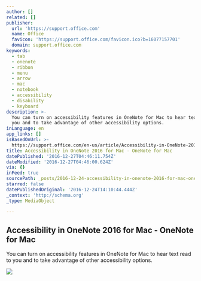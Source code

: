 ```yaml
---
author: []
related: []
publisher:
  url: 'https://support.office.com'
  name: Office
  favicon: 'https://support.office.com/favicon.ico?b=16077157701'
  domain: support.office.com
keywords:
  - tab
  - onenote
  - ribbon
  - menu
  - arrow
  - mac
  - notebook
  - accessibility
  - disability
  - keyboard
description: >-
  You can turn on accessibility features in OneNote for Mac to hear text read to
  you and to take advantage of other accessibility options.
inLanguage: en
app_links: []
isBasedOnUrl: >-
  https://support.office.com/en-us/article/Accessibility-in-OneNote-2016-for-Mac-cbfcedce-4ed7-4e6d-9b18-af1fed954e5c
title: Accessibility in OneNote 2016 for Mac - OneNote for Mac
datePublished: '2016-12-27T04:46:11.754Z'
dateModified: '2016-12-27T04:46:00.624Z'
via: {}
inFeed: true
sourcePath: _posts/2016-12-24-accessibility-in-onenote-2016-for-mac-onenote-for-mac.md
starred: false
datePublishedOriginal: '2016-12-24T14:10:44.444Z'
_context: 'http://schema.org'
_type: MediaObject

---
```

<article style=""><h1>Accessibility in OneNote 2016 for Mac - OneNote for Mac</h1><p>You can turn on accessibility features in OneNote for Mac to hear text read to you and to take advantage of other accessibility options.</p><img src="http://support.office.com/Images/SOC_SharingImage_720x405.png" /></article>